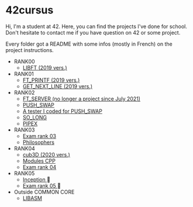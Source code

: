 # 42cursus
Hi, I'm a student at 42. Here, you can find the projects I've done for school.
Don't hesitate to contact me if you have question on 42 or some project.

Every folder got a README with some infos (mostly in French) on the project instructions.

- RANK00
  - <a href="https://github.com/Mel-louie/42cursus/tree/main/rank00_libft_2019">LIBFT (2019 vers.) </a>
- RANK01
  - <a href="https://github.com/Mel-louie/42cursus/tree/main/rank01_ft_printf">FT_PRINTF (2019 vers.) </a>
  - <a href="https://github.com/Mel-louie/42cursus/tree/main/rank01_get_next_line">GET_NEXT_LINE (2019 vers.) </a>
- RANK02
  - <a href="https://github.com/Mel-louie/42cursus/tree/main/rank02OLD_ft_server">FT_SERVER (no longer a project since July 2021) </a>
  - <a href="https://github.com/Mel-louie/42cursus/tree/main/rank02_push_swap"> PUSH_SWAP </a>
  - <a href="https://github.com/Mel-louie/42cursus/tree/main/rank02_push_swap_tester"> A tester I coded for PUSH_SWAP </a>
  - <a href="https://github.com/Mel-louie/42cursus/tree/main/rank02_so_long">SO_LONG </a>
  - <a href="https://github.com/Mel-louie/42cursus/tree/main/rank02_pipex">PIPEX </a>
- RANK03
  - <a href="https://github.com/Mel-louie/42cursus/tree/main/rank03_exam">Exam rank 03 </a>
  - <a href="https://github.com/Mel-louie/42cursus/tree/main/rank03_Philosophers">Philosophers </a>
- RANK04
  -  <a href="https://github.com/Mel-louie/42cursus/tree/main/rank04_cub3D">cub3D (2020 vers.) </a>
  -  <a href="https://github.com/Mel-louie/42cursus/tree/main/rank04_CPP">Modules CPP </a>
  -  <a href="https://github.com/Mel-louie/42cursus/tree/main/rank04_exam_microshell">Exam rank 04 </a>
- RANK05
  - <a href="https://github.com/Mel-louie/42cursus/tree/main/rank05_inception">Inception </a>🚧
  - <a href="">Exam rank 05 </a>🚧
- Outside COMMON CORE
  - <a href="https://github.com/Mel-louie/42cursus/tree/main/rn_42_libasm">LIBASM </a>
